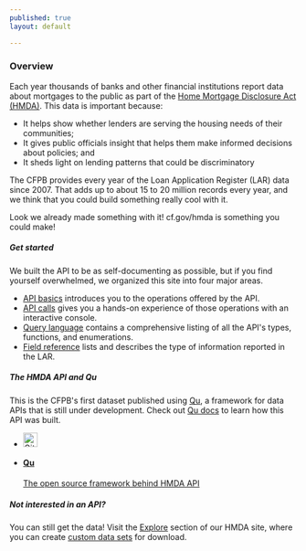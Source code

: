 ```yaml
---
published: true
layout: default

---
```


### Overview


Each year thousands of banks and other financial institutions report data about mortgages to the public as part of the [Home Mortgage Disclosure Act (HMDA)](http://www.consumerfinance.gov/hmda/#video). This data is important because:

- It helps show whether lenders are serving the housing needs of their communities;
- It gives public officials insight that helps them make informed decisions about policies; and
- It sheds light on lending patterns that could be discriminatory

The CFPB provides every year of the Loan Application Register (LAR) data since 2007. That adds up to about 15 to 20 million records every year, and we think that you could build something really cool with it. 

Look we already made something with it! cf.gov/hmda is something you could make!

##### Get started
We built the API to be as self-documenting as possible, but if you find yourself overwhelmed, we organized this site into four major areas.

- [API basics](basics.html) introduces you to the operations offered by the API.
- [API calls](console/) gives you a hands-on experience of those operations with an interactive console.
- [Query language](queries.html) contains a comprehensive listing of all the API's types, functions, and enumerations.
- [Field reference](fields.html) lists and describes the type of information reported in the LAR.

##### The HMDA API and Qu

This is the CFPB's first dataset published using [Qu](http://cfpb.github.io/qu/), a framework for data APIs that is still under development. Check out [Qu docs](http://cfpb.github.io/qu/index.html) to learn how this API was built.


<ul class="repo-list">
  <li class="list-icon">
    <p class="image-wrap">
      <img src="../static/img/octocat.png" width="25px" title="Github">
    </p>
  </li>
  <li>
    <a href="https://github.com/cfpb/qu">
     <h4>Qu</h4>
      <p>The open source framework behind HMDA API</p>
    </a>
  </li>
</ul>
<body id="overview"></body>

##### Not interested in an API?
 You can still get the data! Visit the [Explore](http://www.consumerfinance.gov/hmda/explore) section of our HMDA site, where you can create [custom data sets](http://consumerfinance.gov/hmda/explore.html) for download.

